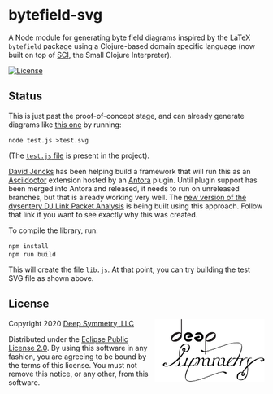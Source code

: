 # bytefield-svg

A Node module for generating byte field diagrams inspired by the LaTeX
`bytefield` package using a Clojure-based domain specific language
(now built on top of [SCI](https://github.com/borkdude/sci), the Small
Clojure Interpreter).

[![License](https://img.shields.io/badge/License-Eclipse%20Public%20License%202.0-blue.svg)](#license)

## Status

This is just past the proof-of-concept stage, and can already generate
diagrams like [this one](https://deepsymmetry.org/images/test.svg) by
running:

    node test.js >test.svg

(The [`test.js`
file](https://github.com/Deep-Symmetry/bytefield-svg/blob/master/test.js)
is present in the project).

[David Jencks](https://gitlab.com/djencks) has been helping build a
framework that will run this as an [Asciidoctor](asciidoctor.org)
extension hosted by an [Antora](antora.org) plugin. Until plugin
support has been merged into Antora and released, it needs to run on
unreleased branches, but that is already working very well. The [new
version of the dysentery DJ Link Packet
Analysis](https://djl-analysis.deepsymmetry.org) is being built using
this approach. Follow that link if you want to see exactly why this
was created.

To compile the library, run:

    npm install
    npm run build

This will create the file `lib.js`. At that point, you can try
building the test SVG file as shown above.

## License

<a href="http://deepsymmetry.org"><img align="right" alt="Deep Symmetry"
 src="doc/assets/DS-logo-bw-200-padded-left.png" width="216" height="123"></a>

Copyright 2020 [Deep Symmetry, LLC](http://deepsymmetry.org)

Distributed under the [Eclipse Public License
2.0](https://opensource.org/licenses/EPL-2.0). By using this software
in any fashion, you are agreeing to be bound by the terms of this
license. You must not remove this notice, or any other, from this
software.

